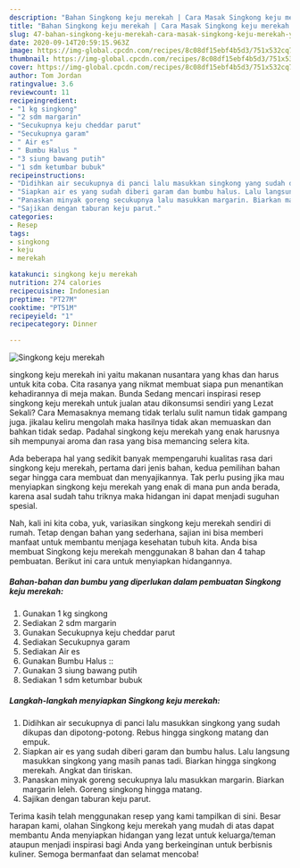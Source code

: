 ```yaml
---
description: "Bahan Singkong keju merekah | Cara Masak Singkong keju merekah Yang Enak Banget"
title: "Bahan Singkong keju merekah | Cara Masak Singkong keju merekah Yang Enak Banget"
slug: 47-bahan-singkong-keju-merekah-cara-masak-singkong-keju-merekah-yang-enak-banget
date: 2020-09-14T20:59:15.963Z
image: https://img-global.cpcdn.com/recipes/8c08df15ebf4b5d3/751x532cq70/singkong-keju-merekah-foto-resep-utama.jpg
thumbnail: https://img-global.cpcdn.com/recipes/8c08df15ebf4b5d3/751x532cq70/singkong-keju-merekah-foto-resep-utama.jpg
cover: https://img-global.cpcdn.com/recipes/8c08df15ebf4b5d3/751x532cq70/singkong-keju-merekah-foto-resep-utama.jpg
author: Tom Jordan
ratingvalue: 3.6
reviewcount: 11
recipeingredient:
- "1 kg singkong"
- "2 sdm margarin"
- "Secukupnya keju cheddar parut"
- "Secukupnya garam"
- " Air es"
- " Bumbu Halus "
- "3 siung bawang putih"
- "1 sdm ketumbar bubuk"
recipeinstructions:
- "Didihkan air secukupnya di panci lalu masukkan singkong yang sudah dikupas dan dipotong-potong. Rebus hingga singkong matang dan empuk."
- "Siapkan air es yang sudah diberi garam dan bumbu halus. Lalu langsung masukkan singkong yang masih panas tadi. Biarkan hingga singkong merekah. Angkat dan tiriskan."
- "Panaskan minyak goreng secukupnya lalu masukkan margarin. Biarkan margarin leleh. Goreng singkong hingga matang."
- "Sajikan dengan taburan keju parut."
categories:
- Resep
tags:
- singkong
- keju
- merekah

katakunci: singkong keju merekah 
nutrition: 274 calories
recipecuisine: Indonesian
preptime: "PT27M"
cooktime: "PT51M"
recipeyield: "1"
recipecategory: Dinner

---
```



![Singkong keju merekah](https://img-global.cpcdn.com/recipes/8c08df15ebf4b5d3/751x532cq70/singkong-keju-merekah-foto-resep-utama.jpg)


singkong keju merekah ini yaitu makanan nusantara yang khas dan harus untuk kita coba. Cita rasanya yang nikmat membuat siapa pun menantikan kehadirannya di meja makan.
Bunda Sedang mencari inspirasi resep singkong keju merekah untuk jualan atau dikonsumsi sendiri yang Lezat Sekali? Cara Memasaknya memang tidak terlalu sulit namun tidak gampang juga. jikalau keliru mengolah maka hasilnya tidak akan memuaskan dan bahkan tidak sedap. Padahal singkong keju merekah yang enak harusnya sih mempunyai aroma dan rasa yang bisa memancing selera kita.



Ada beberapa hal yang sedikit banyak mempengaruhi kualitas rasa dari singkong keju merekah, pertama dari jenis bahan, kedua pemilihan bahan segar hingga cara membuat dan menyajikannya. Tak perlu pusing jika mau menyiapkan singkong keju merekah yang enak di mana pun anda berada, karena asal sudah tahu triknya maka hidangan ini dapat menjadi suguhan spesial.


Nah, kali ini kita coba, yuk, variasikan singkong keju merekah sendiri di rumah. Tetap dengan bahan yang sederhana, sajian ini bisa memberi manfaat untuk membantu menjaga kesehatan tubuh kita. Anda bisa membuat Singkong keju merekah menggunakan 8 bahan dan 4 tahap pembuatan. Berikut ini cara untuk menyiapkan hidangannya.

<!--inarticleads1-->

##### Bahan-bahan dan bumbu yang diperlukan dalam pembuatan Singkong keju merekah:

1. Gunakan 1 kg singkong
1. Sediakan 2 sdm margarin
1. Gunakan Secukupnya keju cheddar parut
1. Sediakan Secukupnya garam
1. Sediakan  Air es
1. Gunakan  Bumbu Halus ::
1. Gunakan 3 siung bawang putih
1. Sediakan 1 sdm ketumbar bubuk




<!--inarticleads2-->

##### Langkah-langkah menyiapkan Singkong keju merekah:

1. Didihkan air secukupnya di panci lalu masukkan singkong yang sudah dikupas dan dipotong-potong. Rebus hingga singkong matang dan empuk.
1. Siapkan air es yang sudah diberi garam dan bumbu halus. Lalu langsung masukkan singkong yang masih panas tadi. Biarkan hingga singkong merekah. Angkat dan tiriskan.
1. Panaskan minyak goreng secukupnya lalu masukkan margarin. Biarkan margarin leleh. Goreng singkong hingga matang.
1. Sajikan dengan taburan keju parut.




Terima kasih telah menggunakan resep yang kami tampilkan di sini. Besar harapan kami, olahan Singkong keju merekah yang mudah di atas dapat membantu Anda menyiapkan hidangan yang lezat untuk keluarga/teman ataupun menjadi inspirasi bagi Anda yang berkeinginan untuk berbisnis kuliner. Semoga bermanfaat dan selamat mencoba!
